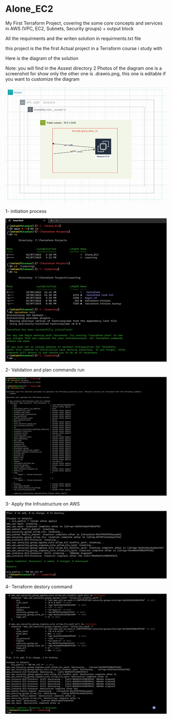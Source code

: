 # Alone_EC2
My First Terraform Project, covering the some core concepts and services in AWS (VPC, EC2, Subnets, Security groups) + output block

All the requirments and the writen solution in requirments.txt file

this project is the the first Actual project in a Terraform course i study with

Here is the diagram of the solution

Note: you will find in the Assest directory 2 Photos of the diagram one is a screenshot for show only
      the other one is .drawio.png, this one is editable if you want to customize the diagram

![Solution Diagram](./Assets/Diagram%20S%20O.png)

1- initiation process

![terraform init](./Assets/init.png)

2- Validation and plan commands run

![terraform plan](./Assets/validate%20&%20plan.png)

3- Apply the Infrustructure on AWS

![terraform apply](./Assets/apply.png)

4- Terraform destory command

![terraform destroy](./Assets/destroy.png)